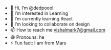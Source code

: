- 👋 Hi, I’m @dedpoool
- 👀 I’m interested in Learning
- 🌱 I’m currently learning React
- 💞️ I’m looking to collaborate on design
- 📫 How to reach me vishalmark7@gmail.com
- 😄 Pronouns: he
- ⚡ Fun fact: I am from Mars

<!---
dedpoool/dedpoool is a ✨ special ✨ repository because its `README.md` (this file) appears on your GitHub profile.
You can click the Preview link to take a look at your changes.
--->
